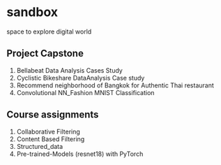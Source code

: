 # sandbox
space to explore digital world 

## Project Capstone
1. Bellabeat Data Analysis Cases Study
2. Cyclistic Bikeshare DataAnalysis Case study
3. Recommend neighborhood of Bangkok for Authentic Thai restaurant
4. Convolutional NN_Fashion MNIST Classification

## Course assignments
1. Collaborative Filtering
2. Content Based Filtering
3. Structured_data
4. Pre-trained-Models (resnet18) with PyTorch
